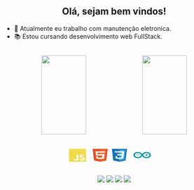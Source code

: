 <h2 align="center"> Olá, sejam bem vindos! </h2>

- 🧰 Atualmente eu trabalho com manutenção eletronica.
- 📚 Estou cursando desenvolvimento web FullStack.
##

<div align="center" > 
  <img height="180em" width="45%" src="https://github-readme-stats.vercel.app/api?username=andre-paixao&show_icons=true&theme=merko">
  <img height="180em" width="45%" src="https://github-readme-stats.vercel.app/api/top-langs/?username=andre-paixao&layout=compact&theme=merko">
</div>

##

<div align="center">
  <img align="center" alt="Js" height="30" width="40" src="https://raw.githubusercontent.com/devicons/devicon/master/icons/javascript/javascript-plain.svg">
  <img align="center" alt="Ts" height="0" width="0" src="https://raw.githubusercontent.com/devicons/devicon/master/icons/typescript/typescript-plain.svg">
  <img align="center" alt="React" height="0" width="0" src="https://raw.githubusercontent.com/devicons/devicon/master/icons/react/react-original.svg">
  <img align="center" alt="HTML" height="30" width="40" src="https://raw.githubusercontent.com/devicons/devicon/master/icons/html5/html5-original.svg">
  <img align="center" alt="CSS" height="30" width="40" src="https://raw.githubusercontent.com/devicons/devicon/master/icons/css3/css3-original.svg">
  <img align="center" alt="Python" height="0" width="0" src="https://raw.githubusercontent.com/devicons/devicon/master/icons/python/python-original.svg">
  <img align="center" alt="Csharp" height="0" width="0" src="https://raw.githubusercontent.com/devicons/devicon/master/icons/csharp/csharp-original.svg">
  <img align="center" alt="Arduino" height="30" width="40" src="https://raw.githubusercontent.com/devicons/devicon/master/icons/arduino/arduino-original.svg">
  <img align="center" alt="Ruby" height="0" width="0" src="https://raw.githubusercontent.com/devicons/devicon/master/icons/ruby/ruby-original.svg">
  <img align="center" alt="Java" height="0" width="0" src="https://raw.githubusercontent.com/devicons/devicon/master/icons/java/java-original.svg">
  <img align="center" alt="PHP" height="0" width="0" src="https://raw.githubusercontent.com/devicons/devicon/master/icons/php/php-original.svg">
  <img align="center" alt="Nodejs" height="0" width="0" src="https://raw.githubusercontent.com/devicons/devicon/master/icons/nodejs/nodejs-original.svg">
  <img align="center" alt="Android" height="0" width="0" src="https://raw.githubusercontent.com/devicons/devicon/master/icons/android/android-original.svg">
  
</div>

##

<div align="center">
  <a href="https://www.youtube.com/@ideiaseinventos" target="_blank"><img src="https://img.shields.io/badge/YouTube-FF0000?style=for-the-badge&logo=youtube&logoColor=white" target="_blank" align="center"></a>
  <a href="https://www.instagram.com/andre.paixao55/" target="_blank"><img src="https://img.shields.io/badge/-Instagram-%23E4405F?style=for-the-badge&logo=instagram&logoColor=white" target="_blank" align="center"></a>
  <a href="mailto:andre.crisopolis@gmail.com"><img src="https://img.shields.io/badge/-Gmail-%23333?style=for-the-badge&logo=gmail&logoColor=white" target="_blank" align="center"></a>
  <a href="www.linkedin.com/in/andre-dev-paixao" target="_blank"><img src="https://img.shields.io/badge/-LinkedIn-%230077B5?style=for-the-badge&logo=linkedin&logoColor=white" target="_blank" align="center"></a> 
  
</div>

